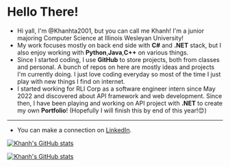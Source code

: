 # Hello There! 
- Hi yall, I'm @Khanhta2001, but you can call me Khanh! I'm a junior majoring Computer Science at Illinois Wesleyan University!
- My work focuses mostly on back end side with <b>C#</b> and <b>.NET</b> stack, but I also enjoy working with <b>Python</b>,<b>Java</b>,<b>C++</b> on various things. 
- Since I started coding, I use <b>GitHub</b> to store projects, both from classes and personal. A bunch of repos on here are mostly ideas and projects I'm currently doing. I just love coding everyday so most of the time I just play with new things I find on internet.
- I started working for RLI Corp as a software engineer intern since May 2022 and discovered about API framework and web development. Since then, I have been playing and working on API project with <b>.NET</b> to create my own <b>Portfolio</b>! (Hopefully I will finish this by end of this year!😊)

--- 
- You can make a connection on <a href="https://www.linkedin.com/in/an-khanh-tran/" target="_blank">LinkedIn</a>. 

[![Khanh's GitHub stats](https://github-readme-stats.vercel.app/api?username=khanhta2001&theme=cobalt&hide=stars,prs)](https://github.com/khanhta2001)

[![Khanh's GitHub stats](https://github-readme-stats.vercel.app/api/top-langs/?username=khanhta2001&theme=cobalt&hide=html,css)](https://github.com/khanhta2001)